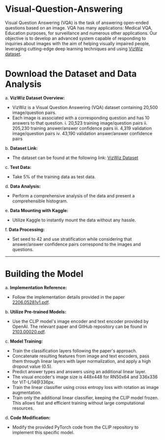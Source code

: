 # Visual-Question-Answering
Visual Question Answering (VQA) is the task of answering open-ended questions based on an image. VQA has many applications: Medical VQA, Education purposes, for surveillance and numerous other applications. 
Our objective is to develop an advanced system capable of responding to inquiries about images with the aim of helping visually impaired people, leveraging cutting-edge deep learning techniques and using [VizWiz dataset](https://www.kaggle.com/datasets/ingbiodanielh/vizwiz).


# Download the Dataset and Data Analysis

a. **VizWiz Dataset Overview:**
   - VizWiz is a Visual Question Answering (VQA) dataset containing 20,500 image/question pairs.
   - Each image is associated with a corresponding question and has 10 answers to that question.
     i. 20,523 training image/question pairs
     ii. 205,230 training answer/answer confidence pairs
     iii. 4,319 validation image/question pairs
     iv. 43,190 validation answer/answer confidence pairs

b. **Dataset Link:**
   - The dataset can be found at the following link: [VizWiz Dataset](https://www.kaggle.com/datasets/ingbiodanielh/vizwiz)

c. **Test Data:**
   - Take 5% of the training data as test data.

d. **Data Analysis:**
   - Perform a comprehensive analysis of the data and present a comprehensible histogram.

e. **Data Mounting with Kaggle:**
   - Utilize Kaggle to instantly mount the data without any hassle.

f. **Data Processing:**
   - Set seed to 42 and use stratification while considering that answer/answer confidence pairs correspond to the images and questions.

---

# Building the Model

a. **Implementation Reference:**
   - Follow the implementation details provided in the paper [2206.05281v1.pdf](https://arxiv.org/abs/2206.05281v1).

b. **Utilize Pre-trained Models:**
   - Use the CLIP model's image encoder and text encoder provided by OpenAI. The relevant paper and GitHub repository can be found in [2103.00020.pdf](https://arxiv.org/abs/2103.00020).

c. **Model Training:**
   - Train the classification layers following the paper's approach.
   - Concatenate resulting features from image and text encoders, pass them through linear layers with layer normalization, and apply a high dropout value (0.5).
   - Predict answer types and answers using an additional linear layer.
   - The visual encoder's image size is 448x448 for RN50x64 and 336x336 for ViT-L/14@336px.
   - Train the linear classifier using cross entropy loss with rotation as image augmentation.
   - Train only the additional linear classifier, keeping the CLIP model frozen. This allows fast and efficient training without large computational resources.

d. **Code Modification:**
   - Modify the provided PyTorch code from the CLIP repository to implement this specific model.

